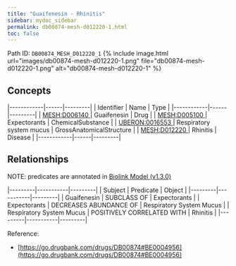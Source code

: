 ```yaml
---
title: "Guaifenesin - Rhinitis"
sidebar: mydoc_sidebar
permalink: db00874-mesh-d012220-1.html
toc: false 
---
```



Path ID: `DB00874_MESH_D012220_1`
{% include image.html url="images/db00874-mesh-d012220-1.png" file="db00874-mesh-d012220-1.png" alt="db00874-mesh-d012220-1" %}

## Concepts

|------------|------|---------|
| Identifier | Name | Type    |
|------------|------|---------|
| <a href="https://identifiers.org/MESH:D006140">MESH:D006140 </a> | Guaifenesin | Drug |
| <a href="https://identifiers.org/MESH:D005100">MESH:D005100 </a> | Expectorants | ChemicalSubstance |
| <a href="https://identifiers.org/UBERON:0016553">UBERON:0016553 </a> | Respiratory system mucus | GrossAnatomicalStructure |
| <a href="https://identifiers.org/MESH:D012220">MESH:D012220 </a> | Rhinitis | Disease |
|------------|------|---------|

## Relationships


NOTE: predicates are annotated in <a href="https://github.com/biolink/biolink-model/releases/tag/v1.3.0">Biolink Model (v1.3.0)</a>

|---------|-----------|---------|
| Subject | Predicate | Object  |
|---------|-----------|---------|
| Guaifenesin | SUBCLASS OF | Expectorants |
| Expectorants | DECREASES ABUNDANCE OF | Respiratory System Mucus |
| Respiratory System Mucus | POSITIVELY CORRELATED WITH | Rhinitis |
|---------|-----------|---------|

Reference: 
  - [https://go.drugbank.com/drugs/DB00874#BE0004956](https://go.drugbank.com/drugs/DB00874#BE0004956)
